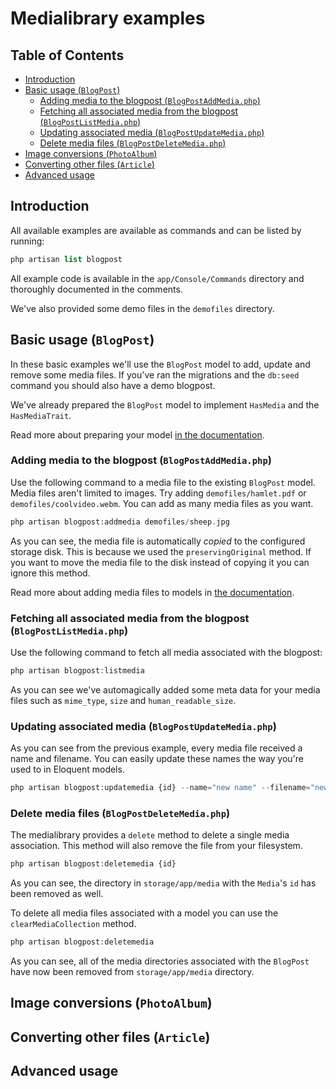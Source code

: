 # Medialibrary examples

## Table of Contents

<!-- toc -->

- [Introduction](#introduction)
- [Basic usage (`BlogPost`)](#basic-usage-blogpost)
  * [Adding media to the blogpost (`BlogPostAddMedia.php`)](#adding-media-to-the-blogpost-blogpostaddmediaphp)
  * [Fetching all associated media from the blogpost (`BlogPostListMedia.php`)](#fetching-all-associated-media-from-the-blogpost-blogpostlistmediaphp)
  * [Updating associated media (`BlogPostUpdateMedia.php`)](#updating-associated-media-blogpostupdatemediaphp)
  * [Delete media files (`BlogPostDeleteMedia.php`)](#delete-media-files-blogpostdeletemediaphp)
- [Image conversions (`PhotoAlbum`)](#image-conversions-photoalbum)
- [Converting other files (`Article`)](#converting-other-files-article)
- [Advanced usage](#advanced-usage)

<!-- tocstop -->

## Introduction

All available examples are available as commands and can be listed by running:

```php
php artisan list blogpost
```

All example code is available in the `app/Console/Commands` directory and thoroughly documented in the comments.

We've also provided some demo files in the `demofiles` directory.

## Basic usage (`BlogPost`)

In these basic examples we'll use the `BlogPost` model to add, update and remove some media files. If you've ran the migrations and the `db:seed` command you should also have a demo blogpost.

We've already prepared the `BlogPost` model to implement `HasMedia` and the `HasMediaTrait`.

Read more about preparing your model [in the documentation](https://docs.spatie.be/laravel-medialibrary/v5/basic-usage/preparing-your-model).

### Adding media to the blogpost (`BlogPostAddMedia.php`)

Use the following command to a media file to the existing `BlogPost` model. Media files aren't limited to images. Try adding `demofiles/hamlet.pdf` or `demofiles/coolvideo.webm`. You can add as many media files as you want.

```php
php artisan blogpost:addmedia demofiles/sheep.jpg
```

As you can see, the media file is automatically _copied_ to the configured storage disk. This is because we used the `preservingOriginal` method. If you want to move the media file to the disk instead of copying it you can ignore this method.

Read more about adding media files to models in [the documentation](https://docs.spatie.be/laravel-medialibrary/v5/basic-usage/associating-files).

### Fetching all associated media from the blogpost (`BlogPostListMedia.php`)

Use the following command to fetch all media associated with the blogpost:

```php
php artisan blogpost:listmedia
```

As you can see we've automagically added some meta data for your media files such as `mime_type`, `size` and `human_readable_size`.

### Updating associated media (`BlogPostUpdateMedia.php`)

As you can see from the previous example, every media file received a name and filename. You can easily update these names the way you're used to in Eloquent models.

```php
php artisan blogpost:updatemedia {id} --name="new name" --filename="new-filename.jpg"
```

### Delete media files (`BlogPostDeleteMedia.php`)

The medialibrary provides a `delete` method to delete a single media association. This method will also remove the file from your filesystem.

```php
php artisan blogpost:deletemedia {id}
```

As you can see, the directory in `storage/app/media` with the `Media`'s `id` has been removed as well.

To delete all media files associated with a model you can use the `clearMediaCollection` method.

```php
php artisan blogpost:deletemedia
```

As you can see, all of the media directories associated with the `BlogPost` have now been removed from `storage/app/media` directory.

## Image conversions (`PhotoAlbum`)

## Converting other files (`Article`)

## Advanced usage
